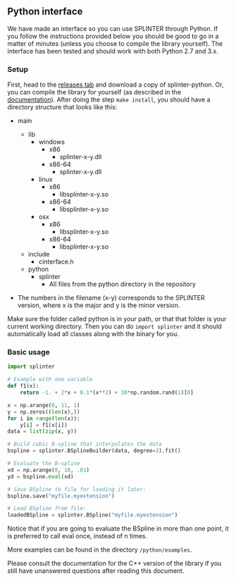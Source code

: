 ## Python interface
We have made an interface so you can use SPLINTER through Python. If you follow the instructions provided below you should be good to go in a matter of minutes (unless you choose to compile the library yourself).
The interface has been tested and should work with both Python 2.7 and 3.x.

### Setup
First, head to the [releases tab](https://github.com/bgrimstad/splinter/releases) and download a copy of splinter-python. Or, you can compile the library for yourself (as described in the [documentation](../docs/compile.md)). After doing the step `make install`, you should have a directory structure that looks like this:
- main
  - lib
    - windows
      - x86
        - splinter-x-y.dll
      - x86-64
        - splinter-x-y.dll
    - linux
      - x86
        - libsplinter-x-y.so
      - x86-64
        - libsplinter-x-y.so
    - osx
      - x86
        - libsplinter-x-y.so
      - x86-64
        - libsplinter-x-y.so
  - include
      - cinterface.h
  - python
      - splinter
          - All files from the python directory in the repository
    
- The numbers in the filename (x-y) corresponds to the SPLINTER version, where x is the major and y is the minor version.

Make sure the folder called python is in your path, or that that folder is your current working directory. Then you can do
`import splinter`
and it should automatically load all classes along with the binary for you.

### Basic usage

```python
import splinter

# Example with one variable
def f1(x):
    return -1. + 2*x + 0.1*(x**2) + 10*np.random.rand(1)[0]

x = np.arange(0, 11, 1)
y = np.zeros((len(x),))
for i in range(len(x)):
    y[i] = f1(x[i])
data = list(zip(x, y))

# Build cubic B-spline that interpolates the data
bspline = splinter.BSplineBuilder(data, degree=3).fit()

# Evaluate the B-spline
xd = np.arange(0, 10, .01)
yd = bspline.eval(xd)

# Save BSpline to file for loading it later:
bspline.save("myfile.myextension")

# Load BSpline from file:
loadedBSpline = splinter.BSpline("myfile.myextension")
```
Notice that if you are going to evaluate the BSpline in more than one point, it is preferred to call eval once, instead of n times.

More examples can be found in the directory `/python/examples`.

Please consult the documentation for the C++ version of the library if you still have unanswered questions after reading this document.
